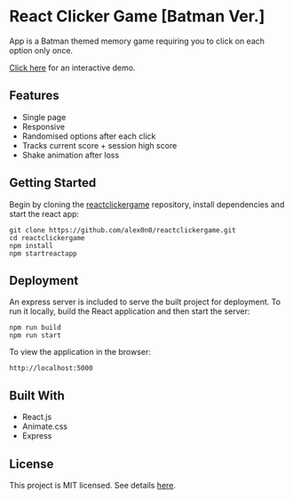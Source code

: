# React Clicker Game [Batman Ver.]

App is a Batman themed memory game requiring you to click on each option only once.

[Click here](https://beanstalk88.herokuapp.com/) for an interactive demo.

## Features

- Single page
- Responsive
- Randomised options after each click
- Tracks current score + session high score
- Shake animation after loss

## Getting Started

Begin by cloning the [reactclickergame](https://github.com/alex0n0/reactclickergame) repository, install dependencies and start the react app:

```terminal
git clone https://github.com/alex0n0/reactclickergame.git
cd reactclickergame
npm install
npm startreactapp
```

## Deployment

An express server is included to serve the built project for deployment. To run it locally, build the React application and then start the server:

```terminal
npm run build
npm run start
```

To view the application in the browser:

```terminal
http://localhost:5000
```

## Built With

- React.js
- Animate.css
- Express

## License

This project is MIT licensed. See details [here](https://github.com/alex0n0/reactclickergame/blob/master/LICENSE).
